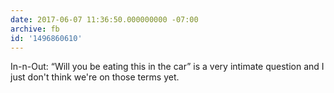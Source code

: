 ```yaml
---
date: 2017-06-07 11:36:50.000000000 -07:00
archive: fb
id: '1496860610'
---
```


In-n-Out: “Will you be eating this in the car” is a very intimate question and I just don't think we're on those terms yet.
